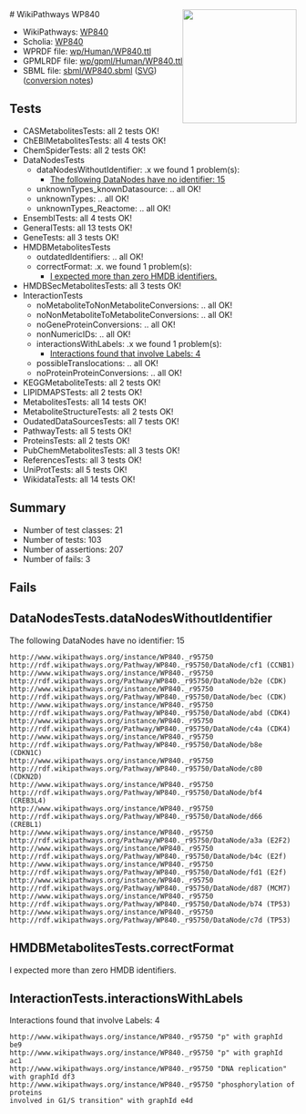 <img style="float: right; width: 200px" src="../logo.png" />
# WikiPathways WP840

* WikiPathways: [WP840](https://identifiers.org/wikipathways:WP840)
* Scholia: [WP840](https://scholia.toolforge.org/wikipathways/WP840)
* WPRDF file: [wp/Human/WP840.ttl](../wp/Human/WP840.ttl)
* GPMLRDF file: [wp/gpml/Human/WP840.ttl](../wp/gpml/Human/WP840.ttl)
* SBML file: [sbml/WP840.sbml](../sbml/WP840.sbml) ([SVG](../sbml/WP840.svg)) ([conversion notes](../sbml/WP840.txt))

## Tests
* CASMetabolitesTests: all 2 tests OK!
* ChEBIMetabolitesTests: all 4 tests OK!
* ChemSpiderTests: all 2 tests OK!
* DataNodesTests
    * dataNodesWithoutIdentifier: .x we found 1 problem(s):
        * [The following DataNodes have no identifier: 15](#8792c495)
    * unknownTypes_knownDatasource: .. all OK!
    * unknownTypes: .. all OK!
    * unknownTypes_Reactome: .. all OK!
* EnsemblTests: all 4 tests OK!
* GeneralTests: all 13 tests OK!
* GeneTests: all 3 tests OK!
* HMDBMetabolitesTests
    * outdatedIdentifiers: .. all OK!
    * correctFormat: .x. we found 1 problem(s):
        * [I expected more than zero HMDB identifiers.](#ad154c1e)
* HMDBSecMetabolitesTests: all 3 tests OK!
* InteractionTests
    * noMetaboliteToNonMetaboliteConversions: .. all OK!
    * noNonMetaboliteToMetaboliteConversions: .. all OK!
    * noGeneProteinConversions: .. all OK!
    * nonNumericIDs: .. all OK!
    * interactionsWithLabels: .x we found 1 problem(s):
        * [Interactions found that involve Labels: 4](#630d267b)
    * possibleTranslocations: .. all OK!
    * noProteinProteinConversions: .. all OK!
* KEGGMetaboliteTests: all 2 tests OK!
* LIPIDMAPSTests: all 2 tests OK!
* MetabolitesTests: all 14 tests OK!
* MetaboliteStructureTests: all 2 tests OK!
* OudatedDataSourcesTests: all 7 tests OK!
* PathwayTests: all 5 tests OK!
* ProteinsTests: all 2 tests OK!
* PubChemMetabolitesTests: all 3 tests OK!
* ReferencesTests: all 3 tests OK!
* UniProtTests: all 5 tests OK!
* WikidataTests: all 14 tests OK!


## Summary

* Number of test classes: 21
* Number of tests: 103
* Number of assertions: 207
* Number of fails: 3

## Fails

<a name="8792c495" />

## DataNodesTests.dataNodesWithoutIdentifier

The following DataNodes have no identifier: 15
```
http://www.wikipathways.org/instance/WP840._r95750 http://rdf.wikipathways.org/Pathway/WP840._r95750/DataNode/cf1 (CCNB1)
http://www.wikipathways.org/instance/WP840._r95750 http://rdf.wikipathways.org/Pathway/WP840._r95750/DataNode/b2e (CDK)
http://www.wikipathways.org/instance/WP840._r95750 http://rdf.wikipathways.org/Pathway/WP840._r95750/DataNode/bec (CDK)
http://www.wikipathways.org/instance/WP840._r95750 http://rdf.wikipathways.org/Pathway/WP840._r95750/DataNode/abd (CDK4)
http://www.wikipathways.org/instance/WP840._r95750 http://rdf.wikipathways.org/Pathway/WP840._r95750/DataNode/c4a (CDK4)
http://www.wikipathways.org/instance/WP840._r95750 http://rdf.wikipathways.org/Pathway/WP840._r95750/DataNode/b8e (CDKN1C)
http://www.wikipathways.org/instance/WP840._r95750 http://rdf.wikipathways.org/Pathway/WP840._r95750/DataNode/c80 (CDKN2D)
http://www.wikipathways.org/instance/WP840._r95750 http://rdf.wikipathways.org/Pathway/WP840._r95750/DataNode/bf4 (CREB3L4)
http://www.wikipathways.org/instance/WP840._r95750 http://rdf.wikipathways.org/Pathway/WP840._r95750/DataNode/d66 (CREBL1)
http://www.wikipathways.org/instance/WP840._r95750 http://rdf.wikipathways.org/Pathway/WP840._r95750/DataNode/a3a (E2F2)
http://www.wikipathways.org/instance/WP840._r95750 http://rdf.wikipathways.org/Pathway/WP840._r95750/DataNode/b4c (E2f)
http://www.wikipathways.org/instance/WP840._r95750 http://rdf.wikipathways.org/Pathway/WP840._r95750/DataNode/fd1 (E2f)
http://www.wikipathways.org/instance/WP840._r95750 http://rdf.wikipathways.org/Pathway/WP840._r95750/DataNode/d87 (MCM7)
http://www.wikipathways.org/instance/WP840._r95750 http://rdf.wikipathways.org/Pathway/WP840._r95750/DataNode/b74 (TP53)
http://www.wikipathways.org/instance/WP840._r95750 http://rdf.wikipathways.org/Pathway/WP840._r95750/DataNode/c7d (TP53)
```

<a name="ad154c1e" />

## HMDBMetabolitesTests.correctFormat

I expected more than zero HMDB identifiers.
<a name="630d267b" />

## InteractionTests.interactionsWithLabels

Interactions found that involve Labels: 4
```
http://www.wikipathways.org/instance/WP840._r95750 "p" with graphId be9
http://www.wikipathways.org/instance/WP840._r95750 "p" with graphId ac1
http://www.wikipathways.org/instance/WP840._r95750 "DNA replication" with graphId df3
http://www.wikipathways.org/instance/WP840._r95750 "phosphorylation of proteins
involved in G1/S transition" with graphId e4d
```

